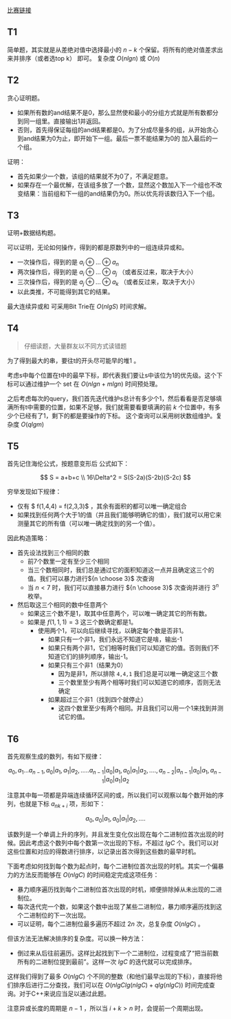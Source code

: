 [比赛链接](https://codeforces.com/contest/1847)

## T1

简单题，其实就是从差绝对值中选择最小的 $n-k$ 个保留。将所有的绝对值差求出来并排序（或者选top k） 即可。 复杂度 $O(nlgn)$ 或 $O(n)$

## T2

贪心证明题。

* 如果所有数的and结果不是0，那么显然使和最小的分组方式就是所有数都分到同一组里。直接输出1并返回。
* 否则，首先得保证每组的and结果都是0。为了分成尽量多的组，从开始贪心到and结果为0为止，即开始下一组。最后一票不能结果为0的 加入最后的一个组。

证明：

* 首先如果少一个数，该组的结果就不为0了，不满足题意。
* 如果存在一个最优解，在该组多放了一个数，显然这个数加入下一个组也不改变结果：当前组和下一组的and结果仍为0。所以优先将该数归入下一个组。

## T3

证明+数据结构题。

可以证明，无论如何操作，得到的都是原数列中的一组连续异或和。

* 一次操作后，得到的是 $a_i\oplus ... \oplus a_n$
* 两次操作后，得到的是 $a_i\oplus ... \oplus a_j$ （或者反过来，取决于大小）
* 三次操作后，得到的是 $a_j\oplus ... \oplus a_k$ （或者反过来，取决于大小）
* 以此类推，不可能得到其它的结果。

最大连续异或和 可采用Bit Trie在 $O(nlgS)$ 时间求解。

## T4

> 仔细读题，大量群友以不同方式读错题

为了得到最大的串，要往t的开头尽可能早的堆1 。

考虑s中每个位置在t中的最早下标，即代表我们要让s中该位为1的优先级。这个下标可以通过维护一个 set 在 $O(nlgn+mlgn)$ 时间预处理。

之后考虑每次的query，我们首先迭代维护s总计有多少个1，然后看看是否足够填满所有t中需要的位置，如果不足够，我们就需要看要填满的前 $k$ 个位置中，有多少个已经有了1，剩下的都是要操作的下标。 这个查询可以采用树状数组维护。复杂度 $O(qlgm)$

## T5

首先记住海伦公式，按题意变形后 公式如下：

$$
S = a+b+c \\
16\Delta^2 = S(S-2a)(S-2b)(S-2c)
$$

穷举发现如下规律：

* 仅有 $ f(1,4,4) = f(2,3,3)$ ，其余有面积的都可以唯一确定组合
* 如果找到任何两个大于1的值（并且我们能够明确它的值），我们就可以用它来测量其它的所有值（可以唯一确定找到的另一个值）。

因此构造策略：

* 首先设法找到三个相同的数
    * 前7个数里一定有至少三个相同
    * 当三个数相同时，我们总是通过它的面积知道这一点并且确定这三个的值。我们可以暴力进行${n \choose 3}$ 次查询
    * 当 $n<7$ 时，我们可以直接暴力进行 ${n \choose 3}$ 次查询并进行 $3^n$ 枚举。
* 然后取这三个相同的数中任意两个
    * 如果这三个数不是1，取其中任意两个，可以唯一确定其它的所有数。
    * 如果是 $f(1,1,1)=3$ 这三个数确定都是1。
        * 使用两个1，可以向后继续寻找，以确定每个数是否非1。
            * 如果只有一个非1，我们永远不知道它是啥，输出-1
            * 如果只有两个非1，它们相等时我们可以知道它的值。否则我们不知道它们的排列顺序，输出-1。
            * 如果只有三个非1（结果为0）
                * 因为是非1，所以排除 `4,4,1` 我们总是可以唯一确定这三个数
                * 三个数里至少有两个相等时我们可以知道它的顺序，否则无法确定
            * 如果超过三个非1（找到四个就停止）
                * 这四个数里至少有两个相同。并且我们可以用一个1来找到并测试它的值。

        

## T6

首先观察生成的数列，有如下规律：

$$
a_0, a_1... a_{n-1}, 
a_0|a_1, a_1|a_2, ..... a_{n-1}|a_0|a_1, 
a_0|a_1|a_2, ...., a_{n-2}|a_{n-1}|a_0|a_1, a_{n-1}|a_0|a_1|a_2
$$

注意其中每一项都是异端连续循环区间的或，所以我们可以观察以每个数开始的序列，也就是下标 $a_{nk+i}$ 项，形如下：

$$
a_0, a_0|a_1, a_0|a_1|a_2, ....
$$

该数列是一个单调上升的序列，并且发生变化仅出现在每个二进制位首次出现的时候。因此考虑这个数列中每个数第一次出现的下标，不超过 $lgC$ 个。我们可以对这些位置和对应的得数进行排序，以记录出首次得到这些数的最早时机。

下面考虑如何找到每个数为起点时，每个二进制位首次出现的时机。其实一个偏暴力的方法反而能够在 $O(nlgC)$ 的时间稳定完成这项任务：

* 暴力顺序遍历找到每个二进制位首次出现的时机，顺便排除掉从未出现的二进制位。
* 每次迭代完一个数，如果这个数中出现了某些二进制位，暴力顺序遍历找到这个二进制位的下一次出现。
* 可以证明，每个二进制位最多遍历不超过 $2n$ 次，总复杂度 $O(nlgC)$ 。

但该方法无法解决排序的复杂度。可以换一种方法：

* 倒过来从后往前遍历。这样比起找到下一个二进制位，过程变成了“把当前数所有的二进制位提到最前”。这样一次 $lgC$ 的迭代就可以完成排序。

这样我们得到了最多 $O(nlgC)$ 个不同的整数（和他们最早出现的下标），直接将他们排序后进行二分查找，我们可以在 $O(nlgClg(nlgC) + qlg(nlgC))$ 时间完成查询。对于C++来说应当足以通过此题。

注意异或长度的周期是 $n-1$ ，所以当 $i+k\gt n$ 时，会提前一个周期出现。

